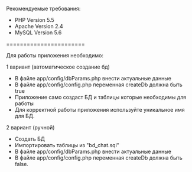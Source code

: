 Рекомендуемые требования:
 - PHP Version 5.5
 - Apache Version 2.4
 - MySQL Version 5.6
 
 =======================
 
 Для работы приложения необходимо:
 
 1 вариант (автоматическое создание бд)
 - В файле app/config/dbParams.php внести актуальные данные
 - В файле app/config/config.php переменная createDb должна быть true
 - Приложение само создаст БД и таблицы которые необходимы для работы
 - Для корректной работы приложения используйте уникальное имя для БД.

 2 вариант (ручной)
 - Создать БД
 - Импортировать таблицы из "bd_chat.sql" 
 - В файле app/config/dbParams.php внести актуальные данные
 - В файле app/config/config.php переменная createDb должна быть false.
